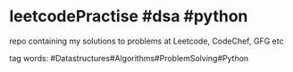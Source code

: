 # leetcodePractise #dsa #python

repo containing my solutions to problems at Leetcode, CodeChef, GFG etc

tag words: #Datastructures#Algorithms#ProblemSolving#Python
